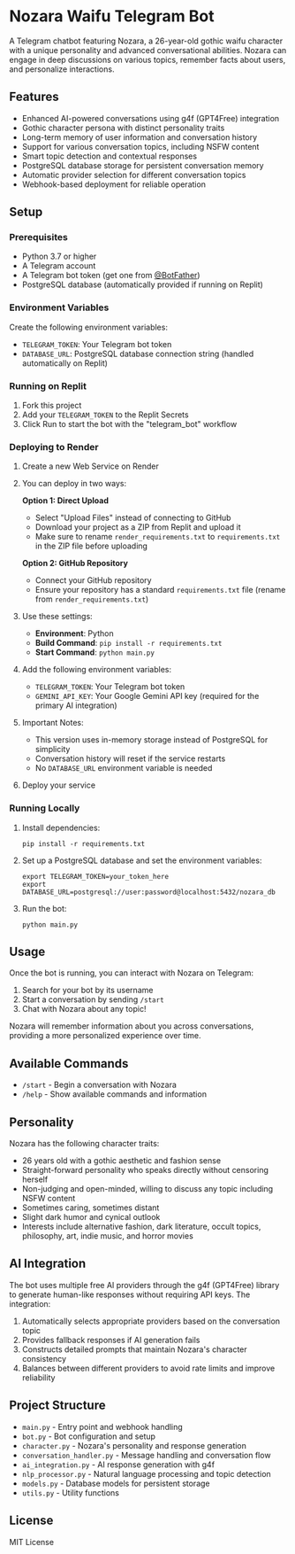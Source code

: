 # Nozara Waifu Telegram Bot

A Telegram chatbot featuring Nozara, a 26-year-old gothic waifu character with a unique personality and advanced conversational abilities. Nozara can engage in deep discussions on various topics, remember facts about users, and personalize interactions.

## Features

- Enhanced AI-powered conversations using g4f (GPT4Free) integration
- Gothic character persona with distinct personality traits
- Long-term memory of user information and conversation history
- Support for various conversation topics, including NSFW content
- Smart topic detection and contextual responses
- PostgreSQL database storage for persistent conversation memory
- Automatic provider selection for different conversation topics
- Webhook-based deployment for reliable operation

## Setup

### Prerequisites

- Python 3.7 or higher
- A Telegram account
- A Telegram bot token (get one from [@BotFather](https://t.me/BotFather))
- PostgreSQL database (automatically provided if running on Replit)

### Environment Variables

Create the following environment variables:

- `TELEGRAM_TOKEN`: Your Telegram bot token
- `DATABASE_URL`: PostgreSQL database connection string (handled automatically on Replit)

### Running on Replit

1. Fork this project
2. Add your `TELEGRAM_TOKEN` to the Replit Secrets
3. Click Run to start the bot with the "telegram_bot" workflow

### Deploying to Render

1. Create a new Web Service on Render
2. You can deploy in two ways:
   
   **Option 1: Direct Upload**
   - Select "Upload Files" instead of connecting to GitHub
   - Download your project as a ZIP from Replit and upload it
   - Make sure to rename `render_requirements.txt` to `requirements.txt` in the ZIP file before uploading

   **Option 2: GitHub Repository**
   - Connect your GitHub repository
   - Ensure your repository has a standard `requirements.txt` file (rename from `render_requirements.txt`)

3. Use these settings:
   - **Environment**: Python
   - **Build Command**: `pip install -r requirements.txt`
   - **Start Command**: `python main.py`

4. Add the following environment variables:
   - `TELEGRAM_TOKEN`: Your Telegram bot token
   - `GEMINI_API_KEY`: Your Google Gemini API key (required for the primary AI integration)

5. Important Notes:
   - This version uses in-memory storage instead of PostgreSQL for simplicity
   - Conversation history will reset if the service restarts
   - No `DATABASE_URL` environment variable is needed

6. Deploy your service

### Running Locally

1. Install dependencies:
   ```
   pip install -r requirements.txt
   ```

2. Set up a PostgreSQL database and set the environment variables:
   ```
   export TELEGRAM_TOKEN=your_token_here
   export DATABASE_URL=postgresql://user:password@localhost:5432/nozara_db
   ```

3. Run the bot:
   ```
   python main.py
   ```

## Usage

Once the bot is running, you can interact with Nozara on Telegram:

1. Search for your bot by its username
2. Start a conversation by sending `/start`
3. Chat with Nozara about any topic!

Nozara will remember information about you across conversations, providing a more personalized experience over time.

## Available Commands

- `/start` - Begin a conversation with Nozara
- `/help` - Show available commands and information

## Personality

Nozara has the following character traits:
- 26 years old with a gothic aesthetic and fashion sense
- Straight-forward personality who speaks directly without censoring herself
- Non-judging and open-minded, willing to discuss any topic including NSFW content
- Sometimes caring, sometimes distant
- Slight dark humor and cynical outlook
- Interests include alternative fashion, dark literature, occult topics, philosophy, art, indie music, and horror movies

## AI Integration

The bot uses multiple free AI providers through the g4f (GPT4Free) library to generate human-like responses without requiring API keys. The integration:

1. Automatically selects appropriate providers based on the conversation topic
2. Provides fallback responses if AI generation fails
3. Constructs detailed prompts that maintain Nozara's character consistency
4. Balances between different providers to avoid rate limits and improve reliability

## Project Structure

- `main.py` - Entry point and webhook handling
- `bot.py` - Bot configuration and setup
- `character.py` - Nozara's personality and response generation
- `conversation_handler.py` - Message handling and conversation flow
- `ai_integration.py` - AI response generation with g4f
- `nlp_processor.py` - Natural language processing and topic detection
- `models.py` - Database models for persistent storage
- `utils.py` - Utility functions

## License

MIT License